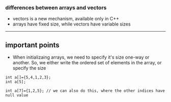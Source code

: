 ### differences between arrays and vectors
- vectors is a new mechanism, available only in C++
- arrays have fixed size, while vectors have variable sizes

---
## important points
- When initializaing arrays, we need to specify it's size one-way or another. So, we either write the ordered set of elements in the array, or specify the size
```
int a[]={5,4,1,2,3};
int a[5];

int a[7]={1,2,5}; // we can also do this, where the other indices have null value
```

